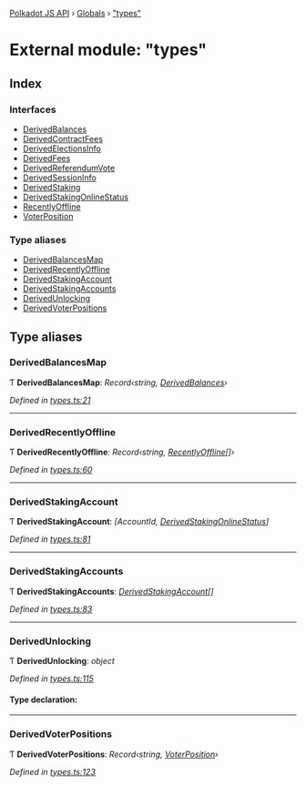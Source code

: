 [Polkadot JS API](../README.md) › [Globals](../globals.md) › ["types"](_types_.md)

# External module: "types"

## Index

### Interfaces

* [DerivedBalances](../interfaces/_types_.derivedbalances.md)
* [DerivedContractFees](../interfaces/_types_.derivedcontractfees.md)
* [DerivedElectionsInfo](../interfaces/_types_.derivedelectionsinfo.md)
* [DerivedFees](../interfaces/_types_.derivedfees.md)
* [DerivedReferendumVote](../interfaces/_types_.derivedreferendumvote.md)
* [DerivedSessionInfo](../interfaces/_types_.derivedsessioninfo.md)
* [DerivedStaking](../interfaces/_types_.derivedstaking.md)
* [DerivedStakingOnlineStatus](../interfaces/_types_.derivedstakingonlinestatus.md)
* [RecentlyOffline](../interfaces/_types_.recentlyoffline.md)
* [VoterPosition](../interfaces/_types_.voterposition.md)

### Type aliases

* [DerivedBalancesMap](_types_.md#derivedbalancesmap)
* [DerivedRecentlyOffline](_types_.md#derivedrecentlyoffline)
* [DerivedStakingAccount](_types_.md#derivedstakingaccount)
* [DerivedStakingAccounts](_types_.md#derivedstakingaccounts)
* [DerivedUnlocking](_types_.md#derivedunlocking)
* [DerivedVoterPositions](_types_.md#derivedvoterpositions)

## Type aliases

###  DerivedBalancesMap

Ƭ **DerivedBalancesMap**: *Record‹string, [DerivedBalances](../interfaces/_types_.derivedbalances.md)›*

*Defined in [types.ts:21](https://github.com/polkadot-js/api/blob/3bb719fcfc/packages/api-derive/src/types.ts#L21)*

___

###  DerivedRecentlyOffline

Ƭ **DerivedRecentlyOffline**: *Record‹string, [RecentlyOffline](../interfaces/_types_.recentlyoffline.md)[]›*

*Defined in [types.ts:60](https://github.com/polkadot-js/api/blob/3bb719fcfc/packages/api-derive/src/types.ts#L60)*

___

###  DerivedStakingAccount

Ƭ **DerivedStakingAccount**: *[AccountId, [DerivedStakingOnlineStatus](../interfaces/_types_.derivedstakingonlinestatus.md)]*

*Defined in [types.ts:81](https://github.com/polkadot-js/api/blob/3bb719fcfc/packages/api-derive/src/types.ts#L81)*

___

###  DerivedStakingAccounts

Ƭ **DerivedStakingAccounts**: *[DerivedStakingAccount](_types_.md#derivedstakingaccount)[]*

*Defined in [types.ts:83](https://github.com/polkadot-js/api/blob/3bb719fcfc/packages/api-derive/src/types.ts#L83)*

___

###  DerivedUnlocking

Ƭ **DerivedUnlocking**: *object*

*Defined in [types.ts:115](https://github.com/polkadot-js/api/blob/3bb719fcfc/packages/api-derive/src/types.ts#L115)*

#### Type declaration:

___

###  DerivedVoterPositions

Ƭ **DerivedVoterPositions**: *Record‹string, [VoterPosition](../interfaces/_types_.voterposition.md)›*

*Defined in [types.ts:123](https://github.com/polkadot-js/api/blob/3bb719fcfc/packages/api-derive/src/types.ts#L123)*
